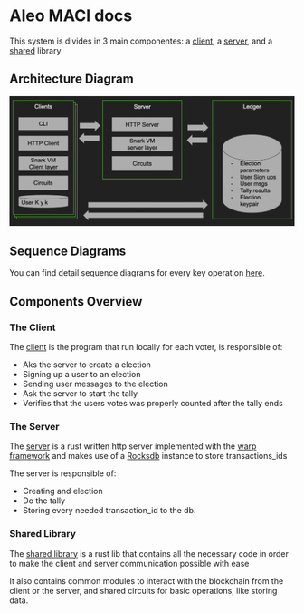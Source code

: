# Aleo MACI docs

This system is divides in 3 main componentes: a [client](../client), a [server](../server), and a [shared](../libs) library

## Architecture Diagram

![maci_aleo_Architecture](aleo_maci_overview.png)


## Sequence Diagrams

You can find detail sequence diagrams for every key operation [here](aleo_maci_sequence_diagram.pdf).

## Components Overview

### The Client

The [client](../client) is the program that run locally for each voter, is responsible of:
- Aks the server to create a election
- Signing up a user to an election
- Sending user messages to the election
- Ask the server to start the tally
- Verifies that the users votes was properly counted after the tally ends

### The Server

The [server](../server) is a rust written http server implemented with the [warp framework](https://github.com/seanmonstar/warp) and makes use of a [Rocksdb](https://github.com/facebook/rocksdb/) instance to store transactions_ids 

The server is responsible of:
- Creating and election
- Do the tally
- Storing every needed transaction_id to the db.

### Shared Library

The [shared library](../libs) is a rust lib that contains all the necessary code in order to make the client and server communication possible with ease

It also contains common modules to interact with the blockchain from the client or the server, and shared circuits for basic operations, like storing data. 
